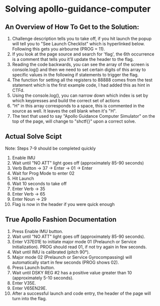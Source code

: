 # Solving apollo-guidance-computer

## An Overview of How To Get to the Solution:

1. Challenge description tells you to take off, if you hit launch the popup will tell you to "See Launch Checklist" which is hyperlinked below. Following this gets you airbourne (PROG = 11). 
2. If you look at the page source and search for 'flag', the 6th occurrence is a comment that tells you it'll update the header to the flag. 
3. Reading the code backwards, you can see the array of the screen is console.log() and then we need to set certain digits of this array to specific values in the following if statements to trigger the flag. 
4. The function for setting all the registers to 88888 comes from the test statement which is the first example code, I had added this as hint in CTFd.
5. Using the console.log(), you can narrow down which index is set by which keypresses and build the correct set of actions
6. "H" in this array corresponds to a space, this is commented in the source as well. It leaves the cell blank when it's "H".
7. The text that used to say "Apollo Guidance Computer Simulator" on the top of the page, will change to "shctf{}" upon a correct solve.

## Actual Solve Scipt

Note: Steps 7-9 should be completed quickly

1. Enable IMU
2. Wait until "NO ATT" light goes off (approximately 85-90 seconds) 
3. Verb Button → 37 → Enter → 01 → Enter
4. Wait for Prog Mode to enter 02
5. Hit Launch
6. Wait 10 seconds to take off
7. Enter Verb → 35
8. Enter Verb → 65
9. Enter Noun → 29
10. Flag is now in the header if you were quick enough

## True Apollo Fashion Documentation

1. Press Enable IMU button.
2. Wait until "NO ATT" light goes off (approximately 85-90 seconds).
3. Enter V37E01E to initiate major mode 01 (Prelaunch or Service Initialization). PROG should read 01, if not try again in few seconds.
4. Wait until IMU is calibrated (pitch 90°).
5. Major mode 02 (Prelaunch or Service Gyrocompassing) will automatically start in few seconds (PROG shows 02).
6. Press Launch button.
7. Wait until DSKY REG #2 has a positive value greater than 10 (approximately 5-10 seconds).
8. Enter V35E.
9. Enter V65EN29E.
10. After a successful launch and code entry, the header of the page will turn into the flag. 
